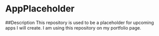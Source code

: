 # AppPlaceholder
##Description
This repository is used to be a placeholder for upcoming apps I will create. I am using this repository on my portfolio page. 
